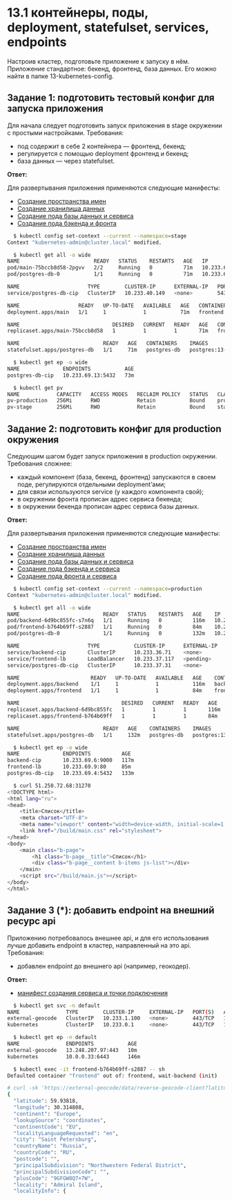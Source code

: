 # 13.1 контейнеры, поды, deployment, statefulset, services, endpoints
Настроив кластер, подготовьте приложение к запуску в нём. Приложение стандартное: бекенд, фронтенд, база данных. Его можно найти в папке 13-kubernetes-config.

## Задание 1: подготовить тестовый конфиг для запуска приложения
Для начала следует подготовить запуск приложения в stage окружении с простыми настройками. Требования:
* под содержит в себе 2 контейнера — фронтенд, бекенд;
* регулируется с помощью deployment фронтенд и бекенд;
* база данных — через statefulset.

**Ответ:**

Для развертывания приложения применяются следующие манифесты:
* [Создание пространства имен](./src/manifests/10-stage/10-namespace.yml)
* [Создание хранилища данных](./src/manifests/10-stage/20-pv.yml)
* [Создание пода базы данных и сервиса](./src/manifests/10-stage/30-db.yml)
* [Создание пода бэкенда и фронта](./src/manifests/10-stage/40-main.yml)

```BASH
  $ kubectl config set-context --current --namespace=stage
Context "kubernetes-admin@cluster.local" modified.

  $ kubectl get all -o wide
NAME                        READY   STATUS    RESTARTS   AGE   IP             NODE       NOMINATED NODE   READINESS GATES
pod/main-75bccb8d58-2pgvv   2/2     Running   0          71m   10.233.69.12   worker01   <none>           <none>
pod/postgres-db-0           1/1     Running   0          71m   10.233.69.13   worker01   <none>           <none>

NAME                      TYPE        CLUSTER-IP      EXTERNAL-IP   PORT(S)    AGE   SELECTOR
service/postgres-db-cip   ClusterIP   10.233.40.149   <none>        5432/TCP   71m   app=postgres-db

NAME                   READY   UP-TO-DATE   AVAILABLE   AGE   CONTAINERS         IMAGES                                           SELECTOR
deployment.apps/main   1/1     1            1           71m   frontend,backend   rpot/13-01-frontend:0.1,rpot/13-01-backend:0.1   app=13-01-main

NAME                              DESIRED   CURRENT   READY   AGE   CONTAINERS         IMAGES                                           SELECTOR
replicaset.apps/main-75bccb8d58   1         1         1       71m   frontend,backend   rpot/13-01-frontend:0.1,rpot/13-01-backend:0.1   app=13-01-main,pod-template-hash=75bccb8d58

NAME                           READY   AGE   CONTAINERS    IMAGES
statefulset.apps/postgres-db   1/1     71m   postgres-db   postgres:13-alpine

  $ kubectl get ep -o wide
NAME              ENDPOINTS           AGE
postgres-db-cip   10.233.69.13:5432   73m

  $ kubectl get pv
NAME            CAPACITY   ACCESS MODES   RECLAIM POLICY   STATUS   CLAIM                                       STORAGECLASS   REASON   AGE
pv-production   256Mi      RWO            Retain           Bound    production/postgres-db-disk-postgres-db-0                           135m
pv-stage        256Mi      RWO            Retain           Bound    stage/postgres-db-disk-postgres-db-0                                76m
```

## Задание 2: подготовить конфиг для production окружения
Следующим шагом будет запуск приложения в production окружении. Требования сложнее:
* каждый компонент (база, бекенд, фронтенд) запускаются в своем поде, регулируются отдельными deployment’ами;
* для связи используются service (у каждого компонента свой);
* в окружении фронта прописан адрес сервиса бекенда;
* в окружении бекенда прописан адрес сервиса базы данных.

**Ответ:**

Для развертывания приложения применяются следующие манифесты:

* [Создание пространства имен](./src/manifests/20-production/10-namespace.yml)
* [Создание хранилища данных](./src/manifests/20-production/20-pv.yml)
* [Создание пода базы данных и сервиса](./src/manifests/20-production/30-db.yml)
* [Создание пода бэкенда и сервиса](./src/manifests/20-production/40-backend.yml)
* [Создание пода фронта и сервиса](./src/manifests/20-production/50-frontend.yml)

```BASH
  $ kubectl config set-context --current --namespace=production
Context "kubernetes-admin@cluster.local" modified.

  $ kubectl get all -o wide
NAME                           READY   STATUS    RESTARTS   AGE    IP            NODE       NOMINATED NODE   READINESS GATES
pod/backend-6d9bc855fc-s7n6q   1/1     Running   0          116m   10.233.69.6   worker01   <none>           <none>
pod/frontend-b764b69ff-s2887   1/1     Running   0          84m    10.233.69.9   worker01   <none>           <none>
pod/postgres-db-0              1/1     Running   0          132m   10.233.69.4   worker01   <none>           <none>

NAME                      TYPE           CLUSTER-IP      EXTERNAL-IP   PORT(S)        AGE    SELECTOR
service/backend-cip       ClusterIP      10.233.36.71    <none>        9000/TCP       116m   app=13-01-backend
service/frontend-lb       LoadBalancer   10.233.37.117   <pending>     80:31270/TCP   84m    app=13-01-frontend
service/postgres-db-cip   ClusterIP      10.233.37.31    <none>        5432/TCP       132m   app=postgres-db

NAME                       READY   UP-TO-DATE   AVAILABLE   AGE    CONTAINERS   IMAGES                    SELECTOR
deployment.apps/backend    1/1     1            1           116m   backend      rpot/13-01-backend:0.1    app=13-01-backend
deployment.apps/frontend   1/1     1            1           84m    frontend     rpot/13-01-frontend:0.1   app=13-01-frontend

NAME                                 DESIRED   CURRENT   READY   AGE    CONTAINERS   IMAGES                    SELECTOR
replicaset.apps/backend-6d9bc855fc   1         1         1       116m   backend      rpot/13-01-backend:0.1    app=13-01-backend,pod-template-hash=6d9bc855fc
replicaset.apps/frontend-b764b69ff   1         1         1       84m    frontend     rpot/13-01-frontend:0.1   app=13-01-frontend,pod-template-hash=b764b69ff

NAME                           READY   AGE    CONTAINERS    IMAGES
statefulset.apps/postgres-db   1/1     132m   postgres-db   postgres:13-alpine

  $ kubectl get ep -o wide
NAME              ENDPOINTS          AGE
backend-cip       10.233.69.6:9000   117m
frontend-lb       10.233.69.9:80     85m
postgres-db-cip   10.233.69.4:5432   133m

  $ curl 51.250.72.68:31270
<!DOCTYPE html>
<html lang="ru">
<head>
    <title>Список</title>
    <meta charset="UTF-8">
    <meta name="viewport" content="width=device-width, initial-scale=1.0">
    <link href="/build/main.css" rel="stylesheet">
</head>
<body>
    <main class="b-page">
        <h1 class="b-page__title">Список</h1>
        <div class="b-page__content b-items js-list"></div>
    </main>
    <script src="/build/main.js"></script>
</body>
</html>
```

## Задание 3 (*): добавить endpoint на внешний ресурс api
Приложению потребовалось внешнее api, и для его использования лучше добавить endpoint в кластер, направленный на это api. Требования:
* добавлен endpoint до внешнего api (например, геокодер).

**Ответ:**

* [манифест создания сервиса и точки подключения](./src/manifests/30-endpoint/10-endpoint.yml)

```BASH
  $ kubectl get svc -n default
NAME               TYPE        CLUSTER-IP     EXTERNAL-IP   PORT(S)   AGE
external-geocode   ClusterIP   10.233.1.100   <none>        443/TCP   10m
kubernetes         ClusterIP   10.233.0.1     <none>        443/TCP   146m

  $ kubectl get ep -n default
NAME               ENDPOINTS           AGE
external-geocode   13.248.207.97:443   10m
kubernetes         10.0.0.33:6443      146m

  $ kubectl exec -it frontend-b764b69ff-s2887 -- sh
Defaulted container "frontend" out of: frontend, wait-backend (init)

# curl -sk 'https://external-geocode/data/reverse-geocode-client?latitude=59.938180&longitude=30.314808&localityLanguage=en'
{
  "latitude": 59.93818,
  "longitude": 30.314808,
  "continent": "Europe",
  "lookupSource": "coordinates",
  "continentCode": "EU",
  "localityLanguageRequested": "en",
  "city": "Saint Petersburg",
  "countryName": "Russia",
  "countryCode": "RU",
  "postcode": "",
  "principalSubdivision": "Northwestern Federal District",
  "principalSubdivisionCode": "",
  "plusCode": "9GFGW8Q7+7W",
  "locality": "Admiral Island",
  "localityInfo": {
```